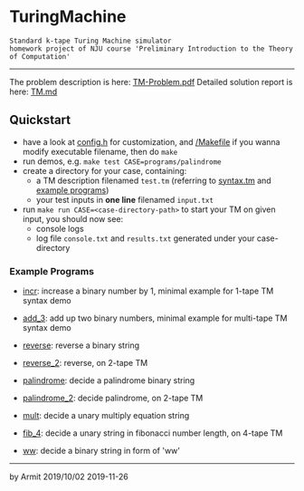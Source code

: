 # TuringMachine

    Standard k-tape Turing Machine simulator
    homework project of NJU course 'Preliminary Introduction to the Theory of Computation'

----

The problem description is here: [TM-Problem.pdf](/TM-Problem.pdf)
Detailed solution report is here: [TM.md](/TM.md)

## Quickstart

  - have a look at [config.h](/src/config.h) for customization, and [/Makefile](Makefile) if you wanna modify executable filename, then do `make`
  - run demos, e.g. `make test CASE=programs/palindrome`
  - create a directory for your case, containing:
    - a TM description filenamed `test.tm` (referring to [syntax.tm](/programs/syntax.tm) and [example programs](/programs))
    - your test inputs in **one line** filenamed `input.txt`
  - run `make run CASE=<case-directory-path>` to start your TM on given input, you should now see:
    - console logs
    - log file `console.txt` and `results.txt` generated under your case-directory

### Example Programs

  - [incr](/programs/incr/test.tm): increase a binary number by 1, minimal example for 1-tape TM syntax demo
  - [add_3](/programs/add_3/test.tm): add up two binary numbers, minimal example for multi-tape TM syntax demo
  - [reverse](/programs/reverse/test.tm): reverse a binary string
  - [reverse_2](/programs/reverse_2/test.tm): reverse, on 2-tape TM
  
  - [palindrome](/programs/palindrome/test.tm): decide a palindrome binary string
  - [palindrome_2](/programs/palindrome_2/test.tm): decide palindrome, on 2-tape TM
  - [mult](/programs/mult/test.tm): decide a unary multiply equation string
  - [fib_4](/programs/fib_4/test.tm): decide a unary string in fibonacci number length, on 4-tape TM
  - [ww](/programs/ww/test.tm): decide a binary string in form of 'ww'



----

by Armit
2019/10/02 
2019-11-26
